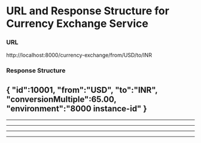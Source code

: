 # URL and Response Structure for Currency Exchange Service

### URL
http://localhost:8000/currency-exchange/from/USD/to/INR

### Response Structure
{
"id":10001,
"from":"USD",
"to":"INR",
"conversionMultiple":65.00,
"environment":"8000 instance-id"
}
------------------------------------------------------------------------------------------------------------------------


------------------------------------------------------------------------------------------------------------------------

------------------------------------------------------------------------------------------------------------------------

------------------------------------------------------------------------------------------------------------------------


------------------------------------------------------------------------------------------------------------------------


